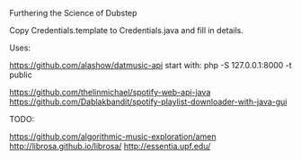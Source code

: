 Furthering the Science of Dubstep

Copy Credentials.template to Credentials.java and fill in details.

Uses:

https://github.com/alashow/datmusic-api
start with:
php -S 127.0.0.1:8000 -t public

https://github.com/thelinmichael/spotify-web-api-java
https://github.com/Dablakbandit/spotify-playlist-downloader-with-java-gui

TODO:

https://github.com/algorithmic-music-exploration/amen
http://librosa.github.io/librosa/
http://essentia.upf.edu/


